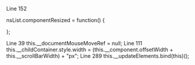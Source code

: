 Line 152

nsList.componentResized = function() 
{
	
};

Line 39
    this.__documentMouseMoveRef = null;
Line 111
	this.__childContainer.style.width = (this.__component.offsetWidth + this.__scrollBarWidth) + "px";
Line 289
	this.__updateElements.bind(this)();
